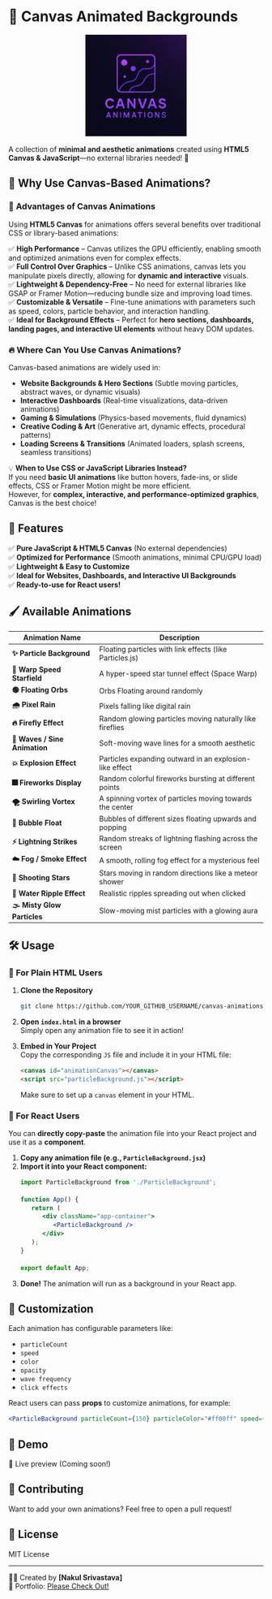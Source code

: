 
# 🎨 Canvas Animated Backgrounds  

<p align="center">
  <img src="logo.png" alt="Canvas Animations Logo" width="200px" >
</p>  

A collection of **minimal and aesthetic animations** created using **HTML5 Canvas & JavaScript**—no external libraries needed! 🚀  

## 🎨 Why Use Canvas-Based Animations?  

### 🚀 **Advantages of Canvas Animations**  
Using **HTML5 Canvas** for animations offers several benefits over traditional CSS or library-based animations:  

✅ **High Performance** – Canvas utilizes the GPU efficiently, enabling smooth and optimized animations even for complex effects.  
✅ **Full Control Over Graphics** – Unlike CSS animations, canvas lets you manipulate pixels directly, allowing for **dynamic and interactive** visuals.  
✅ **Lightweight & Dependency-Free** – No need for external libraries like GSAP or Framer Motion—reducing bundle size and improving load times.  
✅ **Customizable & Versatile** – Fine-tune animations with parameters such as speed, colors, particle behavior, and interaction handling.  
✅ **Ideal for Background Effects** – Perfect for **hero sections, dashboards, landing pages, and interactive UI elements** without heavy DOM updates.  

### 🔥 **Where Can You Use Canvas Animations?**  
Canvas-based animations are widely used in:  
- **Website Backgrounds & Hero Sections** (Subtle moving particles, abstract waves, or dynamic visuals)  
- **Interactive Dashboards** (Real-time visualizations, data-driven animations)  
- **Gaming & Simulations** (Physics-based movements, fluid dynamics)  
- **Creative Coding & Art** (Generative art, dynamic effects, procedural patterns)  
- **Loading Screens & Transitions** (Animated loaders, splash screens, seamless transitions)  

💡 **When to Use CSS or JavaScript Libraries Instead?**  
If you need **basic UI animations** like button hovers, fade-ins, or slide effects, CSS or Framer Motion might be more efficient.  
However, for **complex, interactive, and performance-optimized graphics**, Canvas is the best choice!  


## 🌟 Features  

✅ **Pure JavaScript & HTML5 Canvas** (No external dependencies)  
✅ **Optimized for Performance** (Smooth animations, minimal CPU/GPU load)  
✅ **Lightweight & Easy to Customize**  
✅ **Ideal for Websites, Dashboards, and Interactive UI Backgrounds**  
✅ **Ready-to-use for React users!**  

## 🖌️ Available Animations  

| Animation Name               | Description |
|------------------------------|-------------|
| **✨ Particle Background**    | Floating particles with link effects (like Particles.js) |
| **🚀 Warp Speed Starfield**   | A hyper-speed star tunnel effect (Space Warp) |
| **🟢 Floating Orbs**          | Orbs Floating around randomly |
| **🌧️ Pixel Rain**             | Pixels falling like digital rain |
| **🔥 Firefly Effect**         | Random glowing particles moving naturally like fireflies |
| **🌊 Waves / Sine Animation** | Soft-moving wave lines for a smooth aesthetic |
| **💥 Explosion Effect**       | Particles expanding outward in an explosion-like effect |\
| **🎆 Fireworks Display**      | Random colorful fireworks bursting at different points
| **🌪️ Swirling Vortex**        | A spinning vortex of particles moving towards the center
| **🔵 Bubble Float**           | Bubbles of different sizes floating upwards and popping
| **⚡ Lightning Strikes**      | Random streaks of lightning flashing across the screen
| **☁️ Fog / Smoke Effect**     | A smooth, rolling fog effect for a mysterious feel
| **🌠 Shooting Stars**         | Stars moving in random directions like a meteor shower
| **🌊 Water Ripple Effect**    | Realistic ripples spreading out when clicked
| **🌫️ Misty Glow Particles**   | Slow-moving mist particles with a glowing aura



## 🛠️ Usage  

### **🔹 For Plain HTML Users**
1. **Clone the Repository**  
   ```sh
   git clone https://github.com/YOUR_GITHUB_USERNAME/canvas-animations.git
   ```
2. **Open `index.html` in a browser**  
   Simply open any animation file to see it in action!  

3. **Embed in Your Project**  
   Copy the corresponding `JS` file and include it in your HTML file:  
   ```html
   <canvas id="animationCanvas"></canvas>
   <script src="particleBackground.js"></script>
   ```
   Make sure to set up a `canvas` element in your HTML.  

### **🔹 For React Users**
You can **directly copy-paste** the animation file into your React project and use it as a **component**.  

1. **Copy any animation file (e.g., `ParticleBackground.jsx`)**  
2. **Import it into your React component:**  
   ```jsx
   import ParticleBackground from './ParticleBackground';

   function App() {
      return (
         <div className="app-container">
            <ParticleBackground />
         </div>
      );
   }

   export default App;
   ```
3. **Done!** The animation will run as a background in your React app.  

## 📌 Customization  

Each animation has configurable parameters like:
- `particleCount`
- `speed`
- `color`
- `opacity`
- `wave frequency`
- `click effects`

React users can pass **props** to customize animations, for example:  
```jsx
<ParticleBackground particleCount={150} particleColor="#ff00ff" speed={0.8} />
```

## 🎯 Demo  

🚀 Live preview (Coming soon!)  

## 🤝 Contributing  

Want to add your own animations? Feel free to open a pull request!  

## 📜 License  

MIT License 

---
👨‍💻 Created by **[Nakul Srivastava]**  
🔗 Portfolio: [Please Check Out!](https://nakul-srivastava-dev.vercel.app/)  


